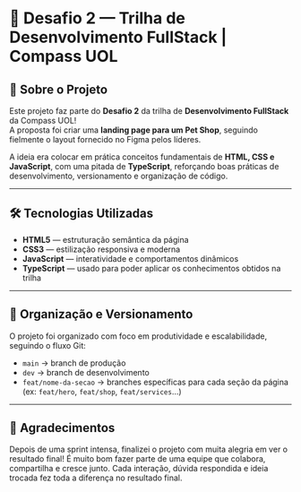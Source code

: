 # 🚀 Desafio 2 — Trilha de Desenvolvimento FullStack | Compass UOL

## 🐾 Sobre o Projeto

Este projeto faz parte do **Desafio 2** da trilha de **Desenvolvimento FullStack** da Compass UOL!  
A proposta foi criar uma **landing page para um Pet Shop**, seguindo fielmente o layout fornecido no Figma pelos líderes.

A ideia era colocar em prática conceitos fundamentais de **HTML, CSS e JavaScript**, com uma pitada de **TypeScript**, reforçando boas práticas de desenvolvimento, versionamento e organização de código.

---

## 🛠️ Tecnologias Utilizadas

- **HTML5** — estruturação semântica da página
- **CSS3** — estilização responsiva e moderna
- **JavaScript** — interatividade e comportamentos dinâmicos
- **TypeScript** — usado para poder aplicar os conhecimentos obtidos na trilha

---

## 🌱 Organização e Versionamento

O projeto foi organizado com foco em produtividade e escalabilidade, seguindo o fluxo Git:

- `main` → branch de produção
- `dev` → branch de desenvolvimento
- `feat/nome-da-secao` → branches específicas para cada seção da página  
  (ex: `feat/hero`, `feat/shop`, `feat/services`...)

---

## 🙌 Agradecimentos

Depois de uma sprint intensa, finalizei o projeto com muita alegria em ver o resultado final! É muito bom fazer parte de uma equipe que colabora, compartilha e cresce junto. Cada interação, dúvida respondida e ideia trocada fez toda a diferença no resultado final.
